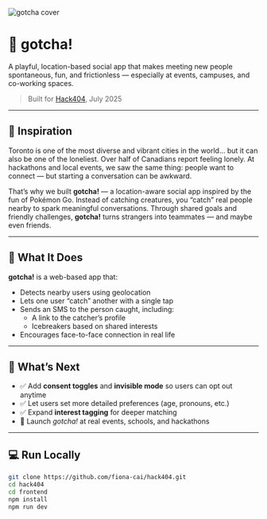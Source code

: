 ![gotcha cover](https://github.com/user-attachments/assets/3ee11074-f1de-4790-9dd9-c0025077162e)

# 🎯 gotcha!
A playful, location-based social app that makes meeting new people spontaneous, fun, and frictionless — especially at events, campuses, and co-working spaces.

> Built for [Hack404](https://hack404.com), July 2025

---

## 🧠 Inspiration

Toronto is one of the most diverse and vibrant cities in the world... but it can also be one of the loneliest. Over half of Canadians report feeling lonely. At hackathons and local events, we saw the same thing: people want to connect — but starting a conversation can be awkward.

That’s why we built **gotcha!** — a location-aware social app inspired by the fun of Pokémon Go. Instead of catching creatures, you “catch” real people nearby to spark meaningful conversations. Through shared goals and friendly challenges, **gotcha!** turns strangers into teammates — and maybe even friends.

---

## 🚀 What It Does

**gotcha!** is a web-based app that:

- Detects nearby users using geolocation
- Lets one user “catch” another with a single tap
- Sends an SMS to the person caught, including:
  - A link to the catcher’s profile
  - Icebreakers based on shared interests
- Encourages face-to-face connection in real life

---

## 🔮 What’s Next

- ✅ Add **consent toggles** and **invisible mode** so users can opt out anytime  
- ✅ Let users set more detailed preferences (age, pronouns, etc.)  
- ✅ Expand **interest tagging** for deeper matching  
- 🚀 Launch *gotcha!* at real events, schools, and hackathons  

---

## 💻 Run Locally

```bash
git clone https://github.com/fiona-cai/hack404.git
cd hack404
cd frontend
npm install
npm run dev
